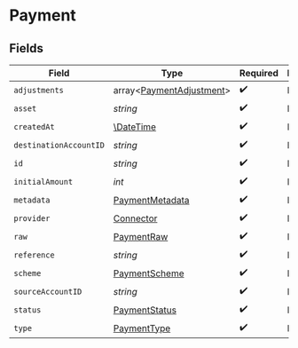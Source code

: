 # Payment


## Fields

| Field                                                                | Type                                                                 | Required                                                             | Description                                                          | Example                                                              |
| -------------------------------------------------------------------- | -------------------------------------------------------------------- | -------------------------------------------------------------------- | -------------------------------------------------------------------- | -------------------------------------------------------------------- |
| `adjustments`                                                        | array<[PaymentAdjustment](../../models/shared/PaymentAdjustment.md)> | :heavy_check_mark:                                                   | N/A                                                                  |                                                                      |
| `asset`                                                              | *string*                                                             | :heavy_check_mark:                                                   | N/A                                                                  | USD                                                                  |
| `createdAt`                                                          | [\DateTime](https://www.php.net/manual/en/class.datetime.php)        | :heavy_check_mark:                                                   | N/A                                                                  |                                                                      |
| `destinationAccountID`                                               | *string*                                                             | :heavy_check_mark:                                                   | N/A                                                                  |                                                                      |
| `id`                                                                 | *string*                                                             | :heavy_check_mark:                                                   | N/A                                                                  | XXX                                                                  |
| `initialAmount`                                                      | *int*                                                                | :heavy_check_mark:                                                   | N/A                                                                  | 100                                                                  |
| `metadata`                                                           | [PaymentMetadata](../../models/shared/PaymentMetadata.md)            | :heavy_check_mark:                                                   | N/A                                                                  |                                                                      |
| `provider`                                                           | [Connector](../../models/shared/Connector.md)                        | :heavy_check_mark:                                                   | N/A                                                                  |                                                                      |
| `raw`                                                                | [PaymentRaw](../../models/shared/PaymentRaw.md)                      | :heavy_check_mark:                                                   | N/A                                                                  |                                                                      |
| `reference`                                                          | *string*                                                             | :heavy_check_mark:                                                   | N/A                                                                  |                                                                      |
| `scheme`                                                             | [PaymentScheme](../../models/shared/PaymentScheme.md)                | :heavy_check_mark:                                                   | N/A                                                                  |                                                                      |
| `sourceAccountID`                                                    | *string*                                                             | :heavy_check_mark:                                                   | N/A                                                                  |                                                                      |
| `status`                                                             | [PaymentStatus](../../models/shared/PaymentStatus.md)                | :heavy_check_mark:                                                   | N/A                                                                  |                                                                      |
| `type`                                                               | [PaymentType](../../models/shared/PaymentType.md)                    | :heavy_check_mark:                                                   | N/A                                                                  |                                                                      |